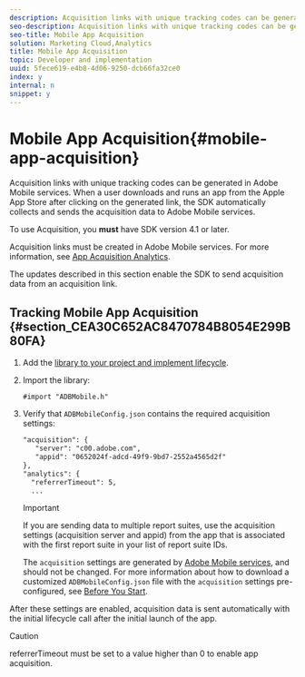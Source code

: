 ```yaml
---
description: Acquisition links with unique tracking codes can be generated in Adobe Mobile services. When a user downloads and runs an app from the Apple App Store after clicking on the generated link, the SDK automatically collects and sends the acquisition data to Adobe Mobile services.
seo-description: Acquisition links with unique tracking codes can be generated in Adobe Mobile services. When a user downloads and runs an app from the Apple App Store after clicking on the generated link, the SDK automatically collects and sends the acquisition data to Adobe Mobile services.
seo-title: Mobile App Acquisition
solution: Marketing Cloud,Analytics
title: Mobile App Acquisition
topic: Developer and implementation
uuid: 5fece619-e4b8-4d06-9250-dcb66fa32ce0
index: y
internal: n
snippet: y
---
```


# Mobile App Acquisition{#mobile-app-acquisition}

Acquisition links with unique tracking codes can be generated in Adobe Mobile services. When a user downloads and runs an app from the Apple App Store after clicking on the generated link, the SDK automatically collects and sends the acquisition data to Adobe Mobile services.

 To use Acquisition, you **must** have SDK version 4.1 or later.

Acquisition links must be created in Adobe Mobile services. For more information, see [App Acquisition Analytics](https://marketing.adobe.com/resources/help/en_US/mobile/?f=acquisition).

The updates described in this section enable the SDK to send acquisition data from an acquisition link.

## Tracking Mobile App Acquisition {#section_CEA30C652AC8470784B8054E299B80FA}

1. Add the [library to your project and implement lifecycle](../getting-started/dev-qs.md#concept_13176B6E37F547D6935E37125F457972). 
1. Import the library: 

   ```
   #import "ADBMobile.h"
   ```

1. Verify that `ADBMobileConfig.json` contains the required acquisition settings: 

   ```xml
   "acquisition": { 
      "server": "c00.adobe.com", 
      "appid": "0652024f-adcd-49f9-9bd7-2552a4565d2f" 
   }, 
   "analytics": { 
     "referrerTimeout": 5, 
     ...
   ```

   >[!IMPORTANT]
   >
   >If you are sending data to multiple report suites, use the acquisition settings (acquisition server and appid) from the app that is associated with the first report suite in your list of report suite IDs.

   The `acquisition` settings are generated by [Adobe Mobile services](https://mobilemarketing.adobe.com), and should not be changed. For more information about how to download a customized `ADBMobileConfig.json` file with the `acquisition` settings pre-configured, see [Before You Start](../getting-started/requirements.md#concept_2FA4E790CA1646FFB44488CF017821DE).

After these settings are enabled, acquisition data is sent automatically with the initial lifecycle call after the initial launch of the app.

>[!CAUTION]
>
>referrerTimeout must be set to a value higher than 0 to enable app acquisition.

